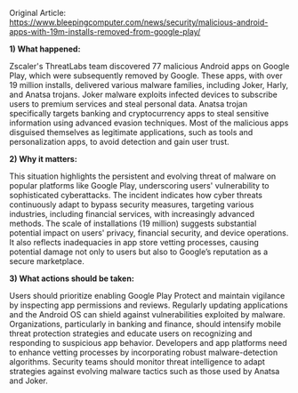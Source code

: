 Original Article: https://www.bleepingcomputer.com/news/security/malicious-android-apps-with-19m-installs-removed-from-google-play/

**1) What happened:**

Zscaler's ThreatLabs team discovered 77 malicious Android apps on Google Play, which were subsequently removed by Google. These apps, with over 19 million installs, delivered various malware families, including Joker, Harly, and Anatsa trojans. Joker malware exploits infected devices to subscribe users to premium services and steal personal data. Anatsa trojan specifically targets banking and cryptocurrency apps to steal sensitive information using advanced evasion techniques. Most of the malicious apps disguised themselves as legitimate applications, such as tools and personalization apps, to avoid detection and gain user trust.

**2) Why it matters:**

This situation highlights the persistent and evolving threat of malware on popular platforms like Google Play, underscoring users' vulnerability to sophisticated cyberattacks. The incident indicates how cyber threats continuously adapt to bypass security measures, targeting various industries, including financial services, with increasingly advanced methods. The scale of installations (19 million) suggests substantial potential impact on users' privacy, financial security, and device operations. It also reflects inadequacies in app store vetting processes, causing potential damage not only to users but also to Google’s reputation as a secure marketplace.

**3) What actions should be taken:**

Users should prioritize enabling Google Play Protect and maintain vigilance by inspecting app permissions and reviews. Regularly updating applications and the Android OS can shield against vulnerabilities exploited by malware. Organizations, particularly in banking and finance, should intensify mobile threat protection strategies and educate users on recognizing and responding to suspicious app behavior. Developers and app platforms need to enhance vetting processes by incorporating robust malware-detection algorithms. Security teams should monitor threat intelligence to adapt strategies against evolving malware tactics such as those used by Anatsa and Joker.
